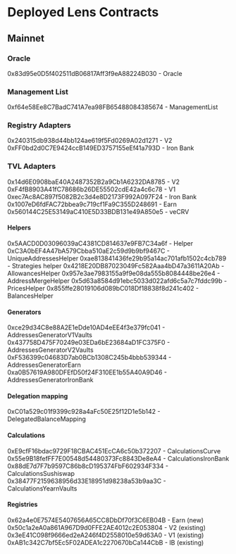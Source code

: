 # Deployed Lens Contracts
## Mainnet
### Oracle
0x83d95e0D5f402511dB06817Aff3f9eA88224B030 - Oracle

### Management List
0xf64e58Ee8C7BadC741A7ea98FB65488084385674 - ManagementList

### Registry Adapters
0x240315db938d44bb124ae619f5Fd0269A02d1271 - V2
0xFF0bd2d0C7E9424ccB149ED3757155eEf41a793D - Iron Bank

### TVL Adapters
0x14d6E0908baE40A2487352B2a9Cb1A6232DA8785 - V2
0xF4fB8903A41fC78686b26DE55502cdE42a4c6c78 - V1
0xec7Ac8AC897f5082B2c3d4e8D2173F992A097F24 - Iron Bank
0x1007eD6fdFAC72bbea9c719cf1Fa9C355D248691 - Earn
0x560144C25E53149aC410E5D33BDB131e49A850e5 - veCRV

#### Helpers
0x5AACD0D03096039aC4381CD814637e9FB7C34a6f - Helper
0xC3A0bEF4A47bA579Cbba510aE2c59d9b9bf9467C - UniqueAddressesHelper
0xae813841436fe29b95a14ac701afb1502c4cb789 - Strategies helper
0x4218E20DB87023049Fc582Aaa4bD47a3611A20Ab - AllowancesHelper
0x957e3ae7983155a9f9e08da555b8084448be26e4 - AddressMergeHelper 
0x5d63a8584d91ebc5033d022afd6c5a7c7fddc99b - PricesHelper
0x855ffe28019106d089bC018Df18838f8d241c402 - BalancesHelper

#### Generators
0xce29d34C8e88A2E1eDde10AD4eEE4f3e379fc041 - AddressesGeneratorV1Vaults
0x437758D475F70249e03EDa6bE23684aD1FC375F0 - AddressesGeneratorV2Vaults
0xF536399c04683D7ab0BCb1308C245b4bbb539344 - AddressesGeneratorEarn
0xa0B57619A980DFEfD50f24F310EE1b55A40A9D46 - AddressesGeneratorIronBank

#### Delegation mapping
0xC01a529c01f9399c928a4aFc50E25f12D1e5b142 - DelegatedBalanceMapping

#### Calculations
0xE9cfF16bdac9729F18CBAC451EcCA6c50b372207 - CalculationsCurve
0x55e9B18fefFF7E00548d54480373Fc8843De8eA4 - CalculationsIronBank
0x88dE7d7F7b9597C86b8cD195374FbF602934F334 - CalculationsSushiswap
0x38477F2159638956d33E18951d98238a53b9aa3C - CalculationsYearnVaults

#### Registries
0x62a4e0E7574E5407656A65CC8DbDf70f3C6EB04B - Earn (new)
0x50c1a2eA0a861A967D9d0FFE2AE4012c2E053804 - V2 (existing)
0x3eE41C098f9666ed2eA246f4D2558010e59d63A0 - V1 (existing)
0xAB1c342C7bf5Ec5F02ADEA1c2270670bCa144CbB - IB (existing)
